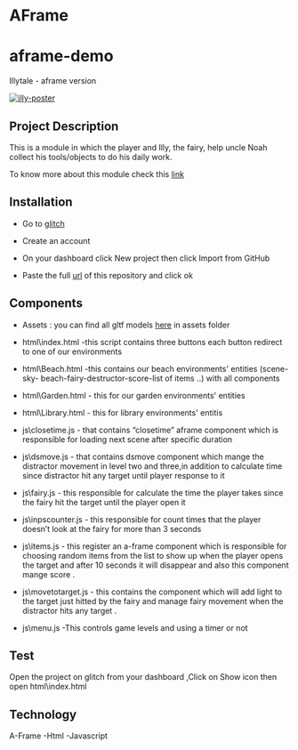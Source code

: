 # AFrame
# aframe-demo
Illytale  - aframe version


<a href="https://giphy.com/"><img src="https://media.giphy.com/media/sPLvCsgHmeRORpXqEB/giphy.gif" alt="illy-poster" border="0"></a>



## Project Description

This is a module in which the player and Illy, the fairy, help uncle Noah collect his tools/objects to do his daily work.

To know more about this module check this [link](https://drive.google.com/file/d/1Bl0U1to2vOZ4wd83phxHcwpTrgiWfMjf/view?usp=sharing)

## Installation



* Go to [glitch](https://glitch.com/)
 
* Create an account

* On your dashboard click New project then click Import from GitHub

* Paste the full [url](https://github.com/vrapeutic/AFrame.git) of this repository and click ok

## Components

*  Assets : you can find all gltf models [here](https://glitch.com/edit/#!/truth-elated-ocicat?path=assets%3A1%3A0) in assets folder

* html\index.html -this script contains three buttons each button redirect to one of our environments

* html\Beach.html -this contains our beach environments' entities (scene-sky- beach-fairy-destructor-score-list of items ..) with all components

* html\Garden.html - this for our garden environments' entities

* html\Library.html - this for library environments' entitis

* js\closetime.js - that contains “closetime” aframe component which is responsible for loading next scene after specific duration

* js\dsmove.js - that contains dsmove component which mange the distractor movement in level two and three,in addition to calculate time since distractor hit any target until player response to it

* js\fairy.js - this responsible for calculate the time the player takes since the fairy hit the target until the player open it

* js\inpscounter.js - this responsible for count times that the player doesn’t look at the fairy for more than 3 seconds

 * js\items.js - this register an a-frame component which is responsible for choosing random items from the list to show up when the player opens the target and after 10 seconds it will disappear and also this component mange score .

 * js\movetotarget.js - this contains the component which will add light to the target just hitted by the fairy and manage fairy movement when the distractor hits any target .

 * js\menu.js -This controls game levels and using a timer or not
## Test 


Open the project on glitch from your dashboard ,Click on Show icon then open html\index.html

## Technology

A-Frame -Html -Javascript 
